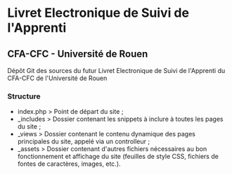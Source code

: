 # Livret Electronique de Suivi de l'Apprenti

## CFA-CFC - Université de Rouen
Dépôt Git des sources du futur Livret Electronique de Suivi de l'Apprenti du CFA-CFC de l'Université de Rouen

### Structure
 - index.php >  Point de départ du site ;
 - _includes > Dossier contenant les snippets à inclure à toutes les pages du site ;
 - _views > Dossier contenant le contenu dynamique des pages principales du site, appelé via un controlleur ;
 - _assets > Dossier contenant d'autres fichiers nécessaires au bon fonctionnement et affichage du site (feuilles de style CSS, fichiers de fontes de caractères, images, etc.).

